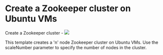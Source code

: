 # Create a Zookeeper cluster on Ubuntu VMs

Create a Zookeeper cluster -
<a href="https://portal.azure.com/#create/Microsoft.Template/uri/https%3A%2F%2Fraw.githubusercontent.com%2Fgourlaa%2Fazure-quickstart-templates%2Fmaster%2Fzookeeper-cluster-ubuntu-vm%2Fazuredeploy.json" target="_blank">
    <img src="http://azuredeploy.net/deploybutton.png"/>
</a>

This template creates a 'n' node Zookeeper cluster on Ubuntu VMs. Use the scaleNumber parameter to specify the number of nodes in the cluster.
